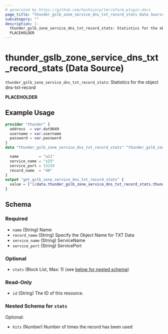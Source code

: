 ```yaml
---
# generated by https://github.com/hashicorp/terraform-plugin-docs
page_title: "thunder_gslb_zone_service_dns_txt_record_stats Data Source - terraform-provider-thunder"
subcategory: ""
description: |-
  thunder_gslb_zone_service_dns_txt_record_stats: Statistics for the object dns-txt-record
  PLACEHOLDER
---
```


# thunder_gslb_zone_service_dns_txt_record_stats (Data Source)

`thunder_gslb_zone_service_dns_txt_record_stats`: Statistics for the object dns-txt-record

__PLACEHOLDER__

## Example Usage

```terraform
provider "thunder" {
  address  = var.dut9049
  username = var.username
  password = var.password
}
data "thunder_gslb_zone_service_dns_txt_record_stats" "thunder_gslb_zone_service_dns_txt_record_stats" {

  name         = "a11"
  service_name = "s25"
  service_port = 33159
  record_name  = "49"
}
output "get_gslb_zone_service_dns_txt_record_stats" {
  value = ["${data.thunder_gslb_zone_service_dns_txt_record_stats.thunder_gslb_zone_service_dns_txt_record_stats}"]
}
```

<!-- schema generated by tfplugindocs -->
## Schema

### Required

- `name` (String) Name
- `record_name` (String) Specify the Object Name for TXT Data
- `service_name` (String) ServiceName
- `service_port` (String) ServicePort

### Optional

- `stats` (Block List, Max: 1) (see [below for nested schema](#nestedblock--stats))

### Read-Only

- `id` (String) The ID of this resource.

<a id="nestedblock--stats"></a>
### Nested Schema for `stats`

Optional:

- `hits` (Number) Number of times the record has been used


